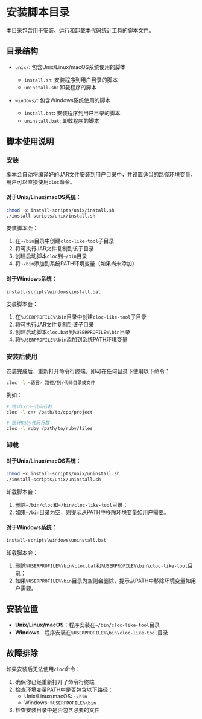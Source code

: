 # 安装脚本目录

本目录包含用于安装、运行和卸载本代码统计工具的脚本文件。

## 目录结构

- `unix/`: 包含Unix/Linux/macOS系统使用的脚本
  - `install.sh`: 安装程序到用户目录的脚本
  - `uninstall.sh`: 卸载程序的脚本
  
- `windows/`: 包含Windows系统使用的脚本
  - `install.bat`: 安装程序到用户目录的脚本
  - `uninstall.bat`: 卸载程序的脚本

## 脚本使用说明

### 安装

脚本会自动将编译好的JAR文件安装到用户目录中，并设置适当的路径环境变量，用户可以直接使用`cloc`命令。

#### 对于Unix/Linux/macOS系统：

```bash
chmod +x install-scripts/unix/install.sh
./install-scripts/unix/install.sh
```

安装脚本会：
1. 在`~/bin`目录中创建`cloc-like-tool`子目录
2. 将可执行JAR文件复制到该子目录
3. 创建启动脚本`cloc`到`~/bin`目录
4. 将`~/bin`添加到系统PATH环境变量（如果尚未添加）

#### 对于Windows系统：

```bash
install-scripts\windows\install.bat
```

安装脚本会：
1. 在`%USERPROFILE%\bin`目录中创建`cloc-like-tool`子目录
2. 将可执行JAR文件复制到该子目录
3. 创建启动脚本`cloc.bat`到`%USERPROFILE%\bin`目录
4. 将`%USERPROFILE%\bin`添加到系统PATH环境变量

### 安装后使用

安装完成后，重新打开命令行终端，即可在任何目录下使用以下命令：

```bash
cloc -l <语言> 路径/到/代码目录或文件
```

例如：
```bash
# 统计C/C++代码行数
cloc -l c++ /path/to/cpp/project

# 统计Ruby代码行数
cloc -l ruby /path/to/ruby/files
```

### 卸载

#### 对于Unix/Linux/macOS系统：

```bash
chmod +x install-scripts/unix/uninstall.sh
./install-scripts/unix/uninstall.sh
```

卸载脚本会：
1. 删除`~/bin/cloc`和`~/bin/cloc-like-tool`目录；
2. 如果`~/bin`目录为空，则提示从PATH中移除环境变量如用户需要。
#### 对于Windows系统：

```bash
install-scripts\windows\uninstall.bat
```

卸载脚本会：
1. 删除`%USERPROFILE%\bin\cloc.bat`和`%USERPROFILE%\bin\cloc-like-tool`目录；
2. 如果`%USERPROFILE%\bin`目录为空则会删除，提示从PATH中移除环境变量如用户需要。

## 安装位置

- **Unix/Linux/macOS**：程序安装在`~/bin/cloc-like-tool`目录
- **Windows**：程序安装在`%USERPROFILE%\bin\cloc-like-tool`目录

## 故障排除

如果安装后无法使用`cloc`命令：

1. 确保你已经重新打开了命令行终端
2. 检查环境变量PATH中是否包含以下路径：
   - Unix/Linux/macOS: `~/bin`
   - Windows: `%USERPROFILE%\bin`
3. 检查安装目录中是否包含必要的文件
